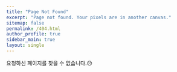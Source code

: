 ```yaml
---
title: "Page Not Found"
excerpt: "Page not found. Your pixels are in another canvas."
sitemap: false
permalink: /404.html
author_profile: true
sidebar_main: true
layout: single
---
```


요청하신 페이지를 찾을 수 없습니다.😥

<script>
  var GOOG_FIXURL_LANG = 'en';
  var GOOG_FIXURL_SITE = '{{ site.url }}'
</script>
<script src="https://linkhelp.clients.google.com/tbproxy/lh/wm/fixurl.js">
</script>